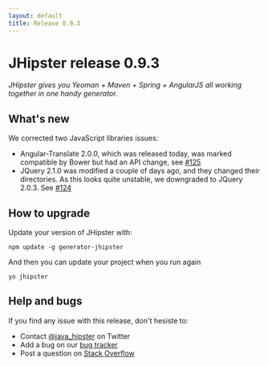 ```yaml
---
layout: default
title: Release 0.9.3
---
```


JHipster release 0.9.3
==================

*JHipster gives you Yeoman + Maven + Spring + AngularJS all working together in one handy generator.*

What's new
----------

We corrected two JavaScript libraries issues:

* Angular-Translate 2.0.0, which was released today, was marked compatible by Bower but had an API change, see [#125](https://github.com/jhipster/generator-jhipster/issues/125)
* JQuery 2.1.0 was modified a couple of days ago, and they changed their directories. As this looks quite unstable, we downgraded to JQuery 2.0.3. See [#124](https://github.com/jhipster/generator-jhipster/issues/124)

How to upgrade
------------

Update your version of JHipster with:

```
npm update -g generator-jhipster
```

And then you can update your project when you run again

```
yo jhipster
```

Help and bugs
--------------

If you find any issue with this release, don't hesiste to:

- Contact [@java_hipster](https://twitter.com/java_hipster) on Twitter
- Add a bug on our [bug tracker](https://github.com/jhipster/generator-jhipster/issues?state=open)
- Post a question on [Stack Overflow](http://stackoverflow.com/tags/jhipster/info)
